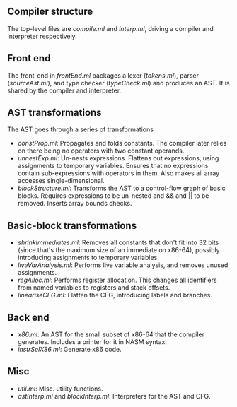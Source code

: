 Compiler structure
------------------

The top-level files are _compile.ml_ and _interp.ml_, driving a compiler and
interpreter respectively.

Front end
---------

The front-end in _frontEnd.ml_ packages a lexer (_tokens.ml_), parser
(_sourceAst.ml_), and type checker (_typeCheck.ml_) and produces an AST. It is
shared by the compiler and interpreter.

AST transformations
-------------------

The AST goes through a series of transformations

- _constProp.ml_: Propagates and folds constants.
  The compiler later relies on there being no operators with two constant
  operands.
- _unnestExp.ml_: Un-nests expressions.
  Flattens out expressions, using assignments to temporary variables. Ensures
  that no expressions contain sub-expressions with operators in them. Also
  makes all array accesses single-dimensional.
- _blockStructure.ml_: Transforms the AST to a control-flow graph of basic
  blocks. Requires expressions to be un-nested and && and || to be removed.
  Inserts array bounds checks.

Basic-block transformations
---------------------------

- _shrinkImmediates.ml_: Removes all constants that don't fit into 32 bits
  (since that's the maximum size of an immediate on x86-64), possibly
  introducing assignments to temporary variables.
- _liveVarAnalysis.ml_: Performs live variable analysis, and removes unused
  assignments.
- _regAlloc.ml_: Performs register allocation. This changes all identifiers from
  named variables to registers and stack offsets.
- _lineariseCFG.ml_: Flatten the CFG, introducing labels and branches.

Back end
-------
- _x86.ml_: An AST for the small subset of x86-64 that the compiler generates.
  Includes a printer for it in NASM syntax.
- _instrSelX86.ml_: Generate x86 code.

Misc
----
- _util.ml_: Misc. utility functions.
- _astInterp.ml_ and _blockInterp.ml_: Interpreters for the AST and CFG.
